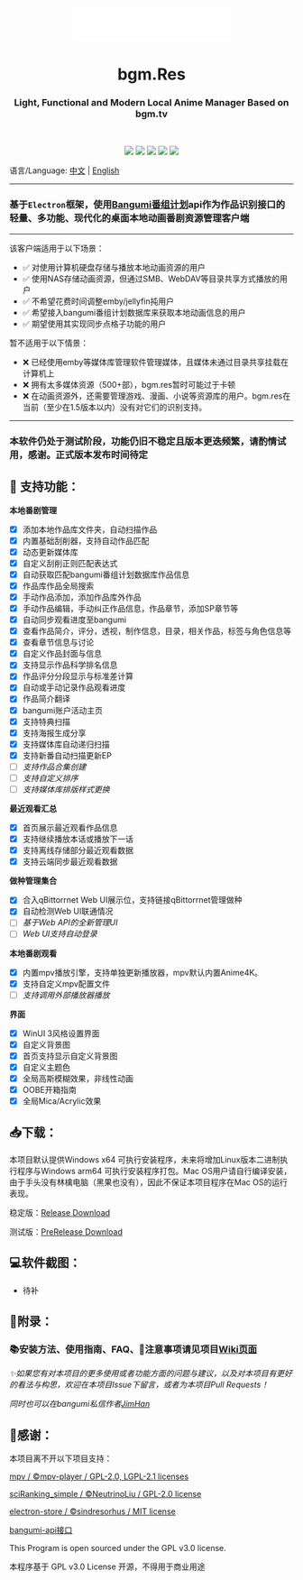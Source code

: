 <p align="center">
<img src="./assets/icons/bgm.res.png" width="279" height="60"></p>
<h1 align="center"> bgm.Res </h1>
<h3 align="center"> Light, Functional and Modern Local Anime Manager Based on bgm.tv</h3>
<br/>
<p align="center">
<img src="https://img.shields.io/badge/build-passing-green.svg?style=flat-square">
<img src="https://img.shields.io/github/package-json/v/JimHans/bgm.res?color=pink&style=flat-square">
<img src="https://img.shields.io/github/downloads/JimHans/bgm.res/total?color=orange&style=flat-square">
<img src="https://img.shields.io/badge/Electron-20.3.8-blue.svg?style=flat-square">
<img src="https://img.shields.io/badge/License-GPL v3.0-purple.svg?style=flat-square">
</p>

语言/Language:
[中文](https://github.com/JimHans/bgm.res/blob/master/README.md) | [English](https://github.com/JimHans/bgm.res/blob/master/README_EN.md)

---

### 基于`Electron`框架，使用[Bangumi番组计划](https://bgm.tv/)api作为作品识别接口的轻量、多功能、现代化的桌面本地动画番剧资源管理客户端
---
该客户端适用于以下场景：
- ✅ 对使用计算机硬盘存储与播放本地动画资源的用户
- ✅ 使用NAS存储动画资源，但通过SMB、WebDAV等目录共享方式播放的用户
- ✅ 不希望花费时间调整emby/jellyfin扽用户
- ✅ 希望接入bangumi番组计划数据库来获取本地动画信息的用户
- ✅ 期望使用其实现同步点格子功能的用户

暂不适用于以下情景：
- ❌ 已经使用emby等媒体库管理软件管理媒体，且媒体未通过目录共享挂载在计算机上
- ❌ 拥有太多媒体资源（500+部），bgm.res暂时可能过于卡顿
- ❌ 在动画资源外，还需要管理游戏、漫画、小说等资源库的用户。bgm.res在当前（至少在1.5版本以内）没有对它们的识别支持。
- ---
### 本软件仍处于测试阶段，功能仍旧不稳定且版本更迭频繁，请酌情试用，感谢。正式版本发布时间待定

## 🎰 支持功能：
**本地番剧管理**
- [x] 添加本地作品库文件夹，自动扫描作品
- [x] 内置基础刮削器，支持自动作品匹配
- [x] 动态更新媒体库
- [x] 自定义刮削正则匹配表达式
- [x] 自动获取匹配bangumi番组计划数据库作品信息
- [x] 作品库作品全局搜索
- [x] 手动作品添加，添加作品库外作品
- [x] 手动作品编辑，手动纠正作品信息，作品章节，添加SP章节等
- [x] 自动同步观看进度至bangumi
- [x] 查看作品简介，评分，透视，制作信息，目录，相关作品，标签与角色信息等
- [x] 查看章节信息与讨论
- [x] 自定义作品封面与信息
- [x] 支持显示作品科学排名信息
- [x] 作品评分分段显示与标准差计算
- [x] 自动或手动记录作品观看进度
- [x] 作品简介翻译
- [x] bangumi账户活动主页
- [x] 支持特典扫描
- [x] 支持海报生成分享
- [x] 支持媒体库自动递归扫描
- [x] 支持新番自动扫描更新EP
- [ ] *支持作品合集创建*
- [ ] *支持自定义排序*
- [ ] *支持媒体库排版样式更换*

**最近观看汇总**
- [x] 首页展示最近观看作品信息
- [x] 支持继续播放本话或播放下一话
- [x] 支持离线存储部分最近观看数据
- [x] 支持云端同步最近观看数据

**做种管理集合**
- [x] 合入qBittorrnet Web UI展示位，支持链接qBittorrnet管理做种
- [x] 自动检测Web UI联通情况
- [ ] *基于Web API的全新管理UI*
- [ ] *Web UI支持自动登录*

**本地番剧观看**
- [x] 内置mpv播放引擎，支持单独更新播放器，mpv默认内置Anime4K。
- [x] 支持自定义mpv配置文件
- [ ] *支持调用外部播放器播放*

**界面**
- [x] WinUI 3风格设置界面
- [x] 自定义背景图
- [x] 首页支持显示自定义背景图
- [x] 自定义主题色
- [x] 全局高斯模糊效果，非线性动画
- [x] OOBE开箱指南
- [x] 全局Mica/Acrylic效果

## 📥下载：
本项目默认提供Windows x64 可执行安装程序，未来将增加Linux版本二进制执行程序与Windows arm64 可执行安装程序打包。Mac OS用户请自行编译安装，由于手头没有林檎电脑（黑果也没有），因此不保证本项目程序在Mac OS的运行表现。

稳定版：[Release Download](https://github.com/JimHans/bgm.res/releases/latest)

测试版：[PreRelease Download](https://github.com/JimHans/bgm.res/releases)

## 💻软件截图：
- 待补


## 📝附录：

### 📚安装方法、使用指南、FAQ、📌注意事项请见项目[Wiki页面](https://github.com/JimHans/bgm.res/wiki)

*✨如果您有对本项目的更多使用或者功能方面的问题与建议，以及对本项目有更好的看法与构思，欢迎在本项目Issue下留言，或者为本项目Pull Requests！*

*同时也可以在bangumi私信作者[JimHan](https://bgm.tv/user/jimhan)*


## 🧡感谢：

本项目离不开以下项目支持：

[mpv / ©mpv-player / GPL-2.0, LGPL-2.1 licenses][1]  

[sciRanking_simple / ©NeutrinoLiu / GPL-2.0 license][2]

[electron-store  / ©sindresorhus / MIT license ][4]  

[bangumi-api接口][3]  

This Program is open sourced under the GPL v3.0 license.

本程序基于 GPL v3.0 License 开源，不得用于商业用途

[1]: https://github.com/mpv-player/mpv
[2]: https://github.com/NeutrinoLiu/sciRanking_simple/
[3]: https://github.com/bangumi/api
[4]: https://github.com/sindresorhus/electron-store